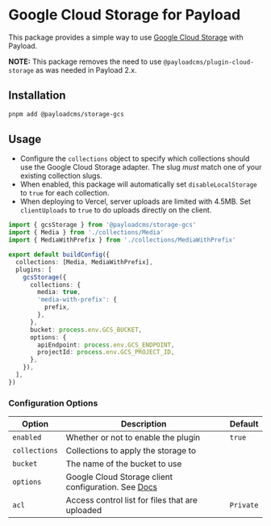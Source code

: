 # Google Cloud Storage for Payload

This package provides a simple way to use [Google Cloud Storage](https://cloud.google.com/storage) with Payload.

**NOTE:** This package removes the need to use `@payloadcms/plugin-cloud-storage` as was needed in Payload 2.x.

## Installation

```sh
pnpm add @payloadcms/storage-gcs
```

## Usage

- Configure the `collections` object to specify which collections should use the Google Cloud Storage adapter. The slug _must_ match one of your existing collection slugs.
- When enabled, this package will automatically set `disableLocalStorage` to `true` for each collection.
- When deploying to Vercel, server uploads are limited with 4.5MB. Set `clientUploads` to `true` to do uploads directly on the client.

```ts
import { gcsStorage } from '@payloadcms/storage-gcs'
import { Media } from './collections/Media'
import { MediaWithPrefix } from './collections/MediaWithPrefix'

export default buildConfig({
  collections: [Media, MediaWithPrefix],
  plugins: [
    gcsStorage({
      collections: {
        media: true,
        'media-with-prefix': {
          prefix,
        },
      },
      bucket: process.env.GCS_BUCKET,
      options: {
        apiEndpoint: process.env.GCS_ENDPOINT,
        projectId: process.env.GCS_PROJECT_ID,
      },
    }),
  ],
})
```

### Configuration Options

| Option        | Description                                                                                         | Default   |
| ------------- | --------------------------------------------------------------------------------------------------- | --------- |
| `enabled`     | Whether or not to enable the plugin                                                                 | `true`    |
| `collections` | Collections to apply the storage to                                                                 |           |
| `bucket`      | The name of the bucket to use                                                                       |           |
| `options`     | Google Cloud Storage client configuration. See [Docs](https://github.com/googleapis/nodejs-storage) |           |
| `acl`         | Access control list for files that are uploaded                                                     | `Private` |
